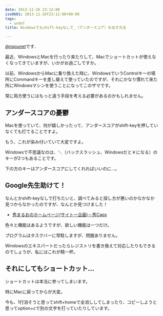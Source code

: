 ```yaml
---
date: 2013-11-26 23:12:00
iso8601: 2013-11-26T23:12:00+09:00
tags:
  - undef
title: Windowsでもshift-keyなしで_（アンダースコア）を出す方法

---
```


<a href="https://twitter.com/nqounet">@nqounet</a>です．

最近、WindowsとMacを行ったり来たりして、Macでショートカットが使えなくなってきていますが、いかがお過ごしですか。

以前、WindowsからMacに乗り換えた時に、WindowsでいうControlキーの場所にCommandキーを差し替えて使っていたのですが、それにかなり慣れて来た所にWindowsマシンを使うことになってこのザマです。

常に両方使うにはもっと違う手段を考える必要があるのかもしれません。

<h2>アンダースコアの憂鬱</h2>
Macを使っていて、何が嬉しかったって、アンダースコアがshift-keyを押していなくても打てることですよ。

もう、これが染み付いていて大変ですよ。

Windowsで不思議なのは、＼（バックスラッシュ、Windowsだと￥になる）のキーが2つもあることです。

下の方のキーはアンダースコアにしてくれればいいのに…。
<h2>Google先生助けて！</h2>
なんとかshift-keyなしで打ちたいと、調べてみると探し方が悪いのかなかなか見つからなかったのですが、なんとか見つけました！
<ul>
	<li><a href="http://hide.maruo.co.jp/software/hidecaps.html">秀まるおのホームページ(サイトー企画)－秀Caps</a></li>
</ul>
色々と機能はあるようですが、欲しい機能は一つだけ。

プログラムはタスクバーに常駐しますが、問題ありません。

Windowsのエキスパートだったらレジストリを書き換えて対応したりもできるのでしょうが、私にはこれが精一杯。
<h2>それにしてもショートカット…</h2>
ショートカットは本当に参ってしまいます。

特にMacに戻ってからが大変。

今も、1行消そうと思ってshift+homeで全消ししてしまったり、コピーしようと思ってoption+cで別の文字を打っていたりしています。    	